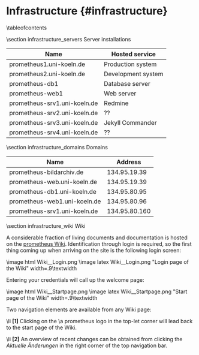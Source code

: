 
Infrastructure    {#infrastructure}
==============

\tableofcontents

\section infrastructure_servers Server installations

| Name                         | Hosted service     |
|------------------------------|--------------------|
| prometheus1.uni-koeln.de     | Production system  |
| prometheus2.uni-koeln.de     | Development system |
| prometheus-db1               | Database server    |
| prometheus-web1              | Web server         |
| prometheus-srv1.uni-koeln.de | Redmine            |
| prometheus-srv2.uni-koeln.de | ??                 |
| prometheus-srv3.uni-koeln.de | Jekyll Commander   |
| prometheus-srv4.uni-koeln.de | ??                 |

\section infrastructure_domains Domains

| Name                         | Address       |
|------------------------------|---------------|
| prometheus-bildarchiv.de     | 134.95.19.39  |
| prometheus-web.uni-koeln.de  | 134.95.19.39  |
| prometheus-db1.uni-koeln.de  | 134.95.80.95  |
| prometheus-web1.uni-koeln.de | 134.95.80.96  |
| prometheus-srv1.uni-koeln.de | 134.95.80.160 |

\section infrastructure_wiki Wiki

A considerable fraction of living documents and documentation is hosted on the
[prometheus Wiki](http://prometheus-bildarchiv.de/wiki). Identification through
login is required, so the first thing coming up when arriving on the site is
the following login screen:

  \image html Wiki__Login.png
  \image latex Wiki__Login.png "Login page of the Wiki" width=.9\textwidth

  Entering your credentials will call up the welcome page:

  \image html Wiki__Startpage.png
  \image latex Wiki__Startpage.png "Start page of the Wiki" width=.9\textwidth

  Two navigation elements are available from any Wiki page:

  \li <b>[1]</b> Clicking on the \a prometheus logo in the top-let corner will lead
  back to the start page of the Wiki.

  \li <b>[2]</b> An overview of recent changes can be obtained from clicking the
  <i>Aktuelle Änderungen</i> in the right corner of the top navigation bar.

